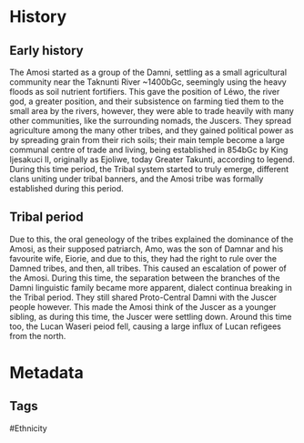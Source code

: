 # History
## Early history
The Amosi started as a group of the Damni, settling as a small agricultural community near the Taknunti River ~1400bGc, seemingly using the heavy floods as soil nutrient fortifiers. This gave the position of Léwo, the river god, a greater position, and their subsistence on farming tied them to the small area by the rivers, however, they were able to trade heavily with many other communities, like the surrounding nomads, the Juscers.
They spread agriculture among the many other tribes, and they gained political power as by spreading grain from their rich soils; their main temple become a large communal centre of trade and living, being established in 854bGc by King Ijesakuci II, originally as Ejoliwe, today Greater Takunti, according to legend. During this time period, the Tribal system started to truly emerge, different clans uniting under tribal banners, and the Amosi tribe was formally established during this period.
## Tribal period
Due to this, the oral geneology of the tribes explained the dominance of the Amosi, as their supposed patriarch, Amo, was the son of Damnar and his favourite wife, Eiorie, and due to this, they had the right to rule over the Damned tribes, and then, all tribes. This caused an escalation of power of the Amosi. During this time, the separation between the branches of the Damni linguistic family became more apparent, dialect continua breaking in the Tribal period. They still shared Proto-Central Damni with the Juscer people however. This made the Amosi think of the Juscer as a younger sibling, as during this time, the Juscer were settling down.
Around this time too, the Lucan Waseri peiod fell, causing a large influx of Lucan refigees from the north.
# Metadata
## Tags
#Ethnicity 